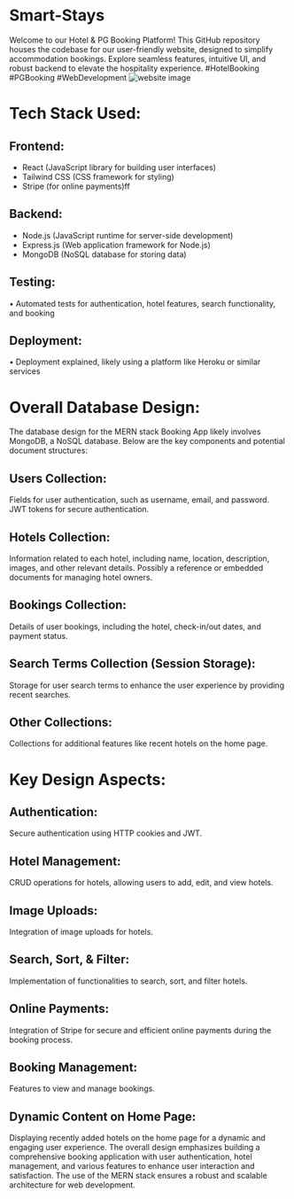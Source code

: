 # Smart-Stays
Welcome to our Hotel &amp; PG Booking Platform!  This GitHub repository houses the codebase for our user-friendly website, designed to simplify accommodation bookings. Explore seamless features, intuitive UI, and robust backend to elevate the hospitality experience. #HotelBooking #PGBooking #WebDevelopment 
![website image ](https://github.com/anshul-gupta96/Smart-Stays/assets/113038747/f17f5e04-e2f8-4aef-861b-c523fb4090af)
# Tech Stack Used:

## Frontend:

- React (JavaScript library for building user interfaces)
- Tailwind CSS (CSS framework for styling)
- Stripe (for online payments)ff

## Backend:

- Node.js (JavaScript runtime for server-side development)
- Express.js (Web application framework for Node.js)
- MongoDB (NoSQL database for storing data)

## Testing:

• Automated tests for authentication, hotel features, search functionality, and booking

## Deployment:

• Deployment explained, likely using a platform like Heroku or similar services

# Overall Database Design:

The database design for the MERN stack Booking App likely involves MongoDB, a NoSQL database. Below are the key components and potential document structures:

## Users Collection:

Fields for user authentication, such as username, email, and password.
JWT tokens for secure authentication.

## Hotels Collection:

Information related to each hotel, including name, location, description, images, and other relevant details.
Possibly a reference or embedded documents for managing hotel owners.

## Bookings Collection:

Details of user bookings, including the hotel, check-in/out dates, and payment status.

## Search Terms Collection (Session Storage):

Storage for user search terms to enhance the user experience by providing recent searches.

## Other Collections:

Collections for additional features like recent hotels on the home page.

# Key Design Aspects:

## Authentication:

Secure authentication using HTTP cookies and JWT.

## Hotel Management:

CRUD operations for hotels, allowing users to add, edit, and view hotels.

## Image Uploads:

Integration of image uploads for hotels.

## Search, Sort, & Filter:

Implementation of functionalities to search, sort, and filter hotels.

## Online Payments:

Integration of Stripe for secure and efficient online payments during the booking process.

## Booking Management:

Features to view and manage bookings.

## Dynamic Content on Home Page:

Displaying recently added hotels on the home page for a dynamic and engaging user experience.
The overall design emphasizes building a comprehensive booking application with user authentication, hotel management, and various features to enhance user interaction and satisfaction. The use of the MERN stack ensures a robust and scalable architecture for web development.
